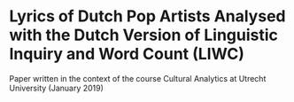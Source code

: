 # Lyrics of Dutch Pop Artists Analysed with the Dutch Version of Linguistic Inquiry and Word Count (LIWC)

Paper written in the context of the course Cultural Analytics at Utrecht University (January 2019)
